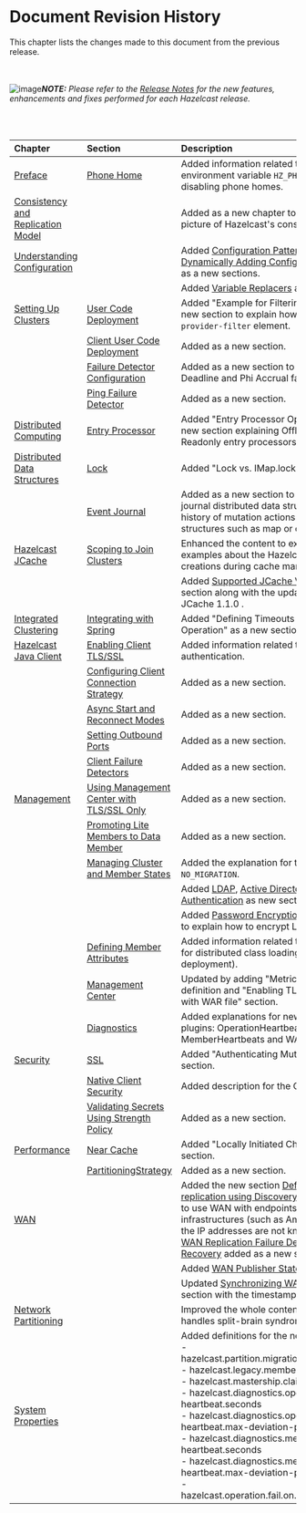 

# Document Revision History

This chapter lists the changes made to this document from the previous release.

<br></br>
![image](images/NoteSmall.jpg)***NOTE:*** *Please refer to the <a href="http://docs.hazelcast.org/docs/rn/" target="_blank">Release Notes</a> for the new features, enhancements and fixes performed for each Hazelcast release.*

<br></br>

|Chapter|Section|Description|
|:-------|:-------|:-----------|
|[Preface](#preface)|[Phone Home](#phone-home)|Added information related to the new environment variable `HZ_PHONE_HOME_ENABLED` for disabling phone homes. 
|[Consistency and Replication Model](#consistency-and-replication-model)| |Added as a new chapter to explain the full picture of Hazelcast's consistency model.|
|[Understanding Configuration](#understanding-configuration)||Added [Configuration Pattern Patcher](#configuration-pattern-matcher) and [Dynamically Adding Configuration on a Cluster](#dynamically-adding-configuration-on-a-cluster) as a new sections.|
||| Added [Variable Replacers](#variable-replacers) as a new section.
|[Setting Up Clusters](#setting-up-clusters)|[User Code Deployment](#user-code-deployment)|Added "Example for  Filtering Members" as a new section to explain how to use the `provider-filter` element.|
||[Client User Code Deployment](#client-user-code-deployment-beta)|Added as a new section.
||[Failure Detector Configuration](#failure-detector-configuration)| Added as a new section to explain Hazelcast's Deadline and Phi Accrual failure detectors.
||[Ping Failure Detector](#ping-failure-detector)| Added as a new section.
|[Distributed Computing](#distributed-computing)|[Entry Processor](#entry-processor)|Added "Entry Processor Optimizations" as a new section explaining Offloadable and Readonly entry processors.|
|[Distributed Data Structures](#distributed-data-structures)|[Lock](#lock)|Added "Lock vs. IMap.lock" as a new section.|
||[Event Journal](#event-journal)| Added as a new section to explain the event journal distributed data structure that stores the history of mutation actions on the data structures such as map or cache.
|[Hazelcast JCache](#hazelcast-jcache)|[Scoping to Join Clusters](#scoping-to-join-clusters)|Enhanced the content to explain and give examples about the Hazelcast instance creations during cache manager starts.
| ||Added [Supported JCache Versions](#supported-jcache-versions) as a new section along with the updates regarding with JCache 1.1.0 .
|[Integrated Clustering](#integrated-clustering)|[Integrating with Spring](#integrating-with-spring)| Added "Defining Timeouts for Cache Read Operation" as a new section.
|[Hazelcast Java Client](#hazelcast-java-client)|[Enabling Client TLS/SSL](#enabling-client-tlsssl)|Added information related to mutual authentication.
||[Configuring Client Connection Strategy](#configuring-client-connection-strategy)| Added as a new section.
||[Async Start and Reconnect Modes](#async-start-and-reconnect-modes)|Added as a new section.
||[Setting Outbound Ports](#setting-outbound-ports)| Added as a new section.
||[Client Failure Detectors](#client-failure-detectors)| Added as a new section.
|[Management](#management)|[Using Management Center with TLS/SSL Only](#;)|Added as a new section.
||[Promoting Lite Members to Data Member](#promoting-lite-members-to-data-member)| Added as a new section.
||[Managing Cluster and Member States](#managing-cluster-and-member-states)| Added the explanation for the new cluster state `NO_MIGRATION`.
|||Added [LDAP](#ldap-authentication), [Active Directory](#active-directory-authentication) and [JAAS Authentication](#jaas-authentication) as new sections.
|||Added [Password Encryption](#password-encryption) as a new section to explain how to encrypt LDAP passwords.
||[Defining Member Attributes](#defining-member-attributes)|Added information related to member filtering for distributed class loading (user code deployment).
||[Management Center](#management-center)|Updated by adding "Metrics-Only" privilege definition and "Enabling TLS/SSL when starting with WAR file" section.
||[Diagnostics](#diagnostics)| Added explanations for new diagnostics plugins: OperationHeartbeats, MemberHeartbeats and WAN Diagnostics.
|[Security](#security)|[SSL](#ssl)|Added "Authenticating Mutually" as a new section.|
||[Native Client Security](#native-client-security)| Added description for the Cache Permissions.
||[Validating Secrets Using Strength Policy](#validating-secrets-using-strength-policy)| Added as a new section.
|[Performance](#performance)|[Near Cache](#near-cache)|Added "Locally Initiated Changes" as a new section.|
||[PartitioningStrategy](#partitioningstrategy)| Added as a new section.
|[WAN](#wan)|| Added the new section [Defining WAN replication using Discovery SPI](#defining-wan-replication-using-discovery-spi) to explain how to use WAN with endpoints on various cloud infrastructures (such as Amazon EC2) where the IP addresses are not known in advance. <br> [WAN Replication Failure Detection and Recovery](#wan-replication-failure-detection-and-recovery) added as a new section.
|||Added [WAN Publisher States](#wan-publisher-states) as a new section.
|||Updated [Synchronizing WAN Target Cluster](#synchronizing-wan-target-cluster) section with the timestamp description.
|[Network Partitioning](#network-partitioning)||Improved the whole content on how Hazelcast handles split-brain syndrome.
|[System Properties](#system-properties)||Added definitions for the new properties: <br> - hazelcast.partition.migration.fragments.enabled <br> - hazelcast.legacy.memberlist.format.enabled<br> - hazelcast.mastership.claim.timeout.seconds<br> - hazelcast.diagnostics.operation-heartbeat.seconds <br> - hazelcast.diagnostics.operation-heartbeat.max-deviation-percentage <br> - hazelcast.diagnostics.member-heartbeat.seconds <br> - hazelcast.diagnostics.member-heartbeat.max-deviation-percentage <br> - hazelcast.operation.fail.on.indeterminate.state|



<br> </br>
